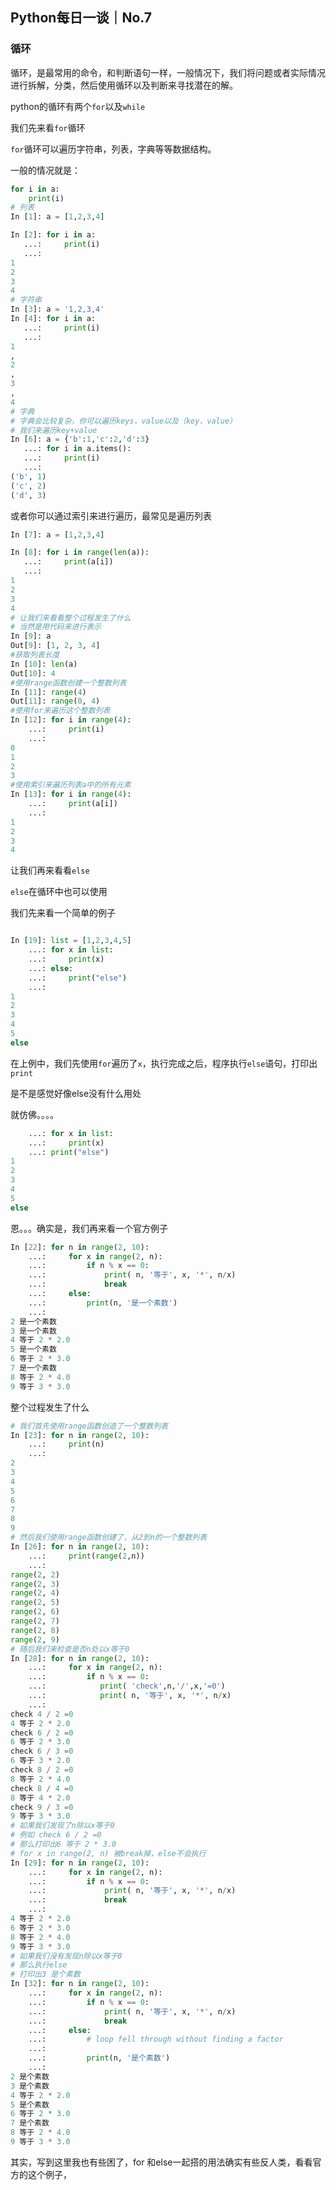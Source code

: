 ## Python每日一谈｜No.7

### 循环

循环，是最常用的命令，和判断语句一样，一般情况下，我们将问题或者实际情况进行拆解，分类，然后使用循环以及判断来寻找潜在的解。

python的循环有两个`for`以及`while`

我们先来看`for`循环

`for`循环可以遍历字符串，列表，字典等等数据结构。

一般的情况就是：

```python
for i in a:
	print(i)
# 列表
In [1]: a = [1,2,3,4]

In [2]: for i in a:
   ...:     print(i)
   ...:
1
2
3
4
# 字符串
In [3]: a = '1,2,3,4'
In [4]: for i in a:
   ...:     print(i)
   ...:
1
,
2
,
3
,
4
# 字典
# 字典会比较复杂，你可以遍历keys，value以及（key，value）
# 我们来遍历key+value
In [6]: a = {'b':1,'c':2,'d':3}
   ...: for i in a.items():
   ...:     print(i)
   ...:
('b', 1)
('c', 2)
('d', 3)
```

或者你可以通过索引来进行遍历，最常见是遍历列表

```python
In [7]: a = [1,2,3,4]

In [8]: for i in range(len(a)):
   ...:     print(a[i])
   ...:
1
2
3
4
# 让我们来看看整个过程发生了什么
# 当然是用代码来进行表示
In [9]: a
Out[9]: [1, 2, 3, 4]
#获取列表长度
In [10]: len(a)
Out[10]: 4
#使用range函数创建一个整数列表
In [11]: range(4)
Out[11]: range(0, 4)
#使用for来遍历这个整数列表
In [12]: for i in range(4):
    ...:     print(i)
    ...:
0
1
2
3
#使用索引来遍历列表a中的所有元素
In [13]: for i in range(4):
    ...:     print(a[i])
    ...:
1
2
3
4

```

让我们再来看看`else`

`else`在循环中也可以使用



我们先来看一个简单的例子

```python

In [19]: list = [1,2,3,4,5]
    ...: for x in list:
    ...:     print(x)
    ...: else:
    ...:     print("else")
    ...:
1
2
3
4
5
else

```



在上例中，我们先使用`for`遍历了`x`，执行完成之后，程序执行`else`语句，打印出`print`

是不是感觉好像else没有什么用处

就仿佛。。。。

```python
    ...: for x in list:
    ...:     print(x)
    ...: print("else")
1
2
3
4
5
else
```

恩。。。确实是，我们再来看一个官方例子

```python
In [22]: for n in range(2, 10):
    ...:     for x in range(2, n):
    ...:         if n % x == 0:
    ...:             print( n, '等于', x, '*', n/x)
    ...:             break
    ...:     else:
    ...:         print(n, '是一个素数')
    ...:
2 是一个素数
3 是一个素数
4 等于 2 * 2.0
5 是一个素数
6 等于 2 * 3.0
7 是一个素数
8 等于 2 * 4.0
9 等于 3 * 3.0
```

整个过程发生了什么

```python
# 我们首先使用range函数创造了一个整数列表
In [23]: for n in range(2, 10):
    ...:     print(n)
    ...:
2
3
4
5
6
7
8
9
# 然后我们使用range函数创建了，从2到n的一个整数列表
In [26]: for n in range(2, 10):
    ...:     print(range(2,n))
    ...:
range(2, 2)
range(2, 3)
range(2, 4)
range(2, 5)
range(2, 6)
range(2, 7)
range(2, 8)
range(2, 9)
# 随后我们来检查是否n处以x等于0
In [28]: for n in range(2, 10):
    ...:     for x in range(2, n):
    ...:         if n % x == 0:
    ...:            print( 'check',n,'/',x,'=0')
    ...:            print( n, '等于', x, '*', n/x)
    ...:
check 4 / 2 =0
4 等于 2 * 2.0
check 6 / 2 =0
6 等于 2 * 3.0
check 6 / 3 =0
6 等于 3 * 2.0
check 8 / 2 =0
8 等于 2 * 4.0
check 8 / 4 =0
8 等于 4 * 2.0
check 9 / 3 =0
9 等于 3 * 3.0
# 如果我们发现了n除以x等于0
# 例如 check 6 / 2 =0
# 那么打印出6 等于 2 * 3.0
# for x in range(2, n) 被break掉，else不会执行
In [29]: for n in range(2, 10):
    ...:     for x in range(2, n):
    ...:         if n % x == 0:
    ...:             print( n, '等于', x, '*', n/x)
    ...:             break
    ...:
4 等于 2 * 2.0
6 等于 2 * 3.0
8 等于 2 * 4.0
9 等于 3 * 3.0
# 如果我们没有发现n除以x等于0
# 那么执行else
# 打印出3 是个素数
In [32]: for n in range(2, 10):
    ...:     for x in range(2, n):
    ...:         if n % x == 0:
    ...:             print( n, '等于', x, '*', n/x)
    ...:             break
    ...:     else:
    ...:         # loop fell through without finding a factor
    ...:
    ...:         print(n, '是个素数')
    ...:
2 是个素数
3 是个素数
4 等于 2 * 2.0
5 是个素数
6 等于 2 * 3.0
7 是个素数
8 等于 2 * 4.0
9 等于 3 * 3.0
```

其实，写到这里我也有些困了，for 和else一起搭的用法确实有些反人类，看看官方的这个例子，